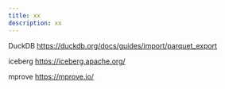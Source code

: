 ```yaml
---
title: xx
description: xx
---
```




DuckDB
<https://duckdb.org/docs/guides/import/parquet_export>

iceberg
<https://iceberg.apache.org/>



mprove
<https://mprove.io/>